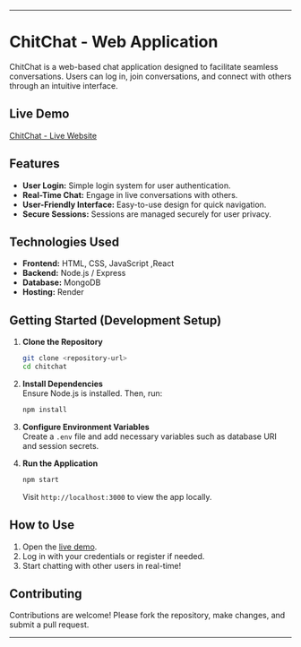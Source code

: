 
---

# ChitChat - Web Application  

ChitChat is a web-based chat application designed to facilitate seamless conversations. Users can log in, join conversations, and connect with others through an intuitive interface.

## Live Demo  
[ChitChat - Live Website](https://chitchat-m60v.onrender.com/login)  

## Features  
- **User Login:** Simple login system for user authentication.  
- **Real-Time Chat:** Engage in live conversations with others.  
- **User-Friendly Interface:** Easy-to-use design for quick navigation.  
- **Secure Sessions:** Sessions are managed securely for user privacy.  

## Technologies Used  
- **Frontend:** HTML, CSS, JavaScript ,React
- **Backend:** Node.js / Express  
- **Database:** MongoDB 
- **Hosting:** Render  

## Getting Started (Development Setup)  

1. **Clone the Repository**  
   ```bash
   git clone <repository-url>
   cd chitchat
   ```

2. **Install Dependencies**  
   Ensure Node.js is installed. Then, run:  
   ```bash
   npm install
   ```

3. **Configure Environment Variables**  
   Create a `.env` file and add necessary variables such as database URI and session secrets.

4. **Run the Application**  
   ```bash
   npm start
   ```
   Visit `http://localhost:3000` to view the app locally.  

## How to Use  
1. Open the [live demo](https://chitchat-m60v.onrender.com/login).  
2. Log in with your credentials or register if needed.  
3. Start chatting with other users in real-time!

## Contributing  
Contributions are welcome! Please fork the repository, make changes, and submit a pull request.


---
